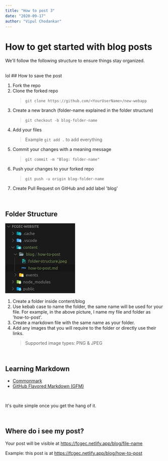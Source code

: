 ```yaml
---
title: "How to post 3"
date: "2020-09-17"
author: "Vipul Chodankar"
---
```


# How to get started with blog posts

We'll follow the following structure to ensure things stay organized.

<br>
lol
## How to save the post

1. Fork the repo
1. Clone the forked repo
   > `git clone https://github.com/<YourUserName>/new-webapp`
1. Create a new branch (folder-name explained in the folder structure)
   > `git checkout -b blog-folder-name`
1. Add your files
   > Example `git add .` to add everything
1. Commit your changes with a meaning message
   > `git commit -m "Blog: folder-name"`
1. Push your changes to your forked repo
   > `git push -u origin blog-folder-name`
1. Create Pull Request on GitHub and add label 'blog'

<br>

## Folder Structure

![Random image](./folder-structure.jpeg)

1. Create a folder inside content/blog
1. Use kebab case to name the folder, the same name will be used for your file. For example, in the above picture, I name my file and folder as 'how-to-post'.
1. Create a markdown file with the same name as your folder.
1. Add any images that you will require to the folder or directly use their links.
   > Supported image types: PNG & JPEG

<br>

## Learning Markdown

- [Commonmark](https://commonmark.org/help/)
- [GitHub Flavored Markdown (GFM)](https://github.github.com/gfm/)

<br>

It's quite simple once you get the hang of it.

<br>

## Where do i see my post?

Your post will be visible at https://fcgec.netlify.app/blog/file-name

Example: this post is at https://fcgec.netlify.app/blog/how-to-post
